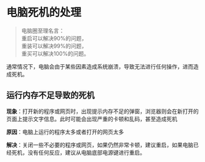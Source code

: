 # 电脑死机的处理

> 电脑圈至理名言：  
> 重启可以解决90%的问题，  
> 重装可以解决99%的问题，  
> 重买可以解决100%的问题。

通常情况下，电脑会由于某些因素造成系统崩溃，导致无法进行任何操作，进而造成死机。

## 运行内存不足导致的死机

**现象**：打开新的程序或网页时，出现提示内存不足的弹窗，浏览器则会在新打开的页面上提示文字信息。此时可能会出现严重的卡顿和乱码，甚至造成死机

**原因**：电脑上运行的程序太多或者打开的网页太多

**解决**：关闭一些不必要的程序或网页，如果仍然非常卡顿，建议重启，如果电脑已经死机，没有任何反应，建议从电脑底部电源键进行重启。